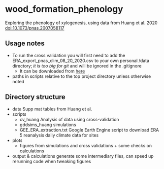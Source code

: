 # wood_formation_phenology
Exploring the phenology of xylogenesis, using data from Huang et al. 2020 [doi:10.1073/pnas.2007058117](https://doi.org/10.1073/pnas.2007058117)

## Usage notes
- To run the cross validation you will first need to add the ERA_export_pnas_clim_08_20_2020.csv to your own personal /data directory; *it is too big for git* and will be ignored in the .gitignore
    - It can be downloaded from [here](https://drive.google.com/file/d/165Owv5gtYrBYTmPJXwPGJx9TSAGP8iLo/view?usp=sharing)
- paths in scripts relative to the top project directory unless otherwise noted


## Directory structure
- data Supp mat tables from Huang et al. 
- scripts
    - cv\_huang Analysis of data using cross-validation
    - gddsims_huang simulations
    - GEE_ERA_extraction.txt Google Earth Engine script to download ERA 5 reanalysis daily climate data for sites    
- plots 
    - figures from simulations and cross validations + some checks on calculations
- output & calculations generate some intermediary files, can speed up rerunning code when tweaking figures
